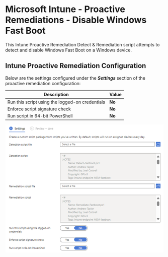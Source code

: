 # Microsoft Intune - Proactive Remediations - Disable Windows Fast Boot

This Intune Proactive Remediation Detect & Remediation script attempts to detect and disable Windows Fast Boot on a Windows device.

## Intune Proactive Remediation Configuration
Below are the settings configured under the ***Settings*** section of the proactive remediation configuration:

| Description | Value |
| --- | --- |
| Run this script using the logged-on credentials | **No** |
| Enforce script signature check | **No** |
| Run script in 64-bit PowerShell | **No** |

![ProactiveRemediationConfiguration](https://github.com/bigjoestretch/public/blob/main/Intune/Windows/Proactive%20Remediations/media/proactive-remediation-disable-windows-fast-boot.png?raw=true)

